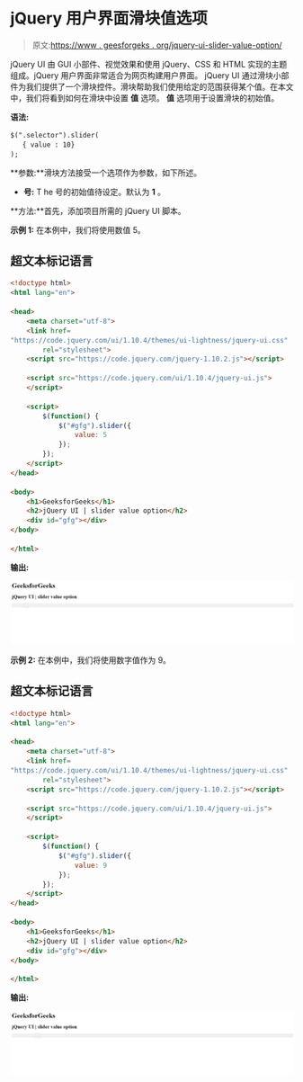 # jQuery 用户界面滑块值选项

> 原文:[https://www . geesforgeks . org/jquery-ui-slider-value-option/](https://www.geeksforgeeks.org/jquery-ui-slider-value-option/)

jQuery UI 由 GUI 小部件、视觉效果和使用 jQuery、CSS 和 HTML 实现的主题组成。jQuery 用户界面非常适合为网页构建用户界面。 jQuery UI 通过滑块小部件为我们提供了一个滑块控件。滑块帮助我们使用给定的范围获得某个值。在本文中，我们将看到如何在滑块中设置 **值** 选项。 **值** 选项用于设置滑块的初始值。

**语法:**

```html
$(".selector").slider(
   { value : 10}
);
```

**参数:**滑块方法接受一个选项作为参数，如下所述。

*   **号:** T he 号的初始值待设定。默认为 **1** 。

**方法:**首先，添加项目所需的 jQuery UI 脚本。

> <link href="“https://code.jquery.com/ui/1.10.4/themes/ui-lightness/jquery-ui.css”" rel="“stylesheet”">

**示例 1:** 在本例中，我们将使用数值 5。

## 超文本标记语言

```html
<!doctype html>
<html lang="en">

<head>
    <meta charset="utf-8">
    <link href=
"https://code.jquery.com/ui/1.10.4/themes/ui-lightness/jquery-ui.css"
        rel="stylesheet">
    <script src="https://code.jquery.com/jquery-1.10.2.js"></script>

    <script src="https://code.jquery.com/ui/1.10.4/jquery-ui.js">
    </script>

    <script>
        $(function() {
            $("#gfg").slider({
                value: 5
            });
        });
    </script>
</head>

<body>
    <h1>GeeksforGeeks</h1>
    <h2>jQuery UI | slider value option</h2>
    <div id="gfg"></div>
</body>

</html>
```

**输出:**

![](img/eec6ccfffad3f2ab17dd8039ccf01367.png)

**示例 2:** 在本例中，我们将使用数字值作为 9。

## 超文本标记语言

```html
<!doctype html>
<html lang="en">

<head>
    <meta charset="utf-8">
    <link href=
"https://code.jquery.com/ui/1.10.4/themes/ui-lightness/jquery-ui.css"
        rel="stylesheet">
    <script src="https://code.jquery.com/jquery-1.10.2.js"></script>

    <script src="https://code.jquery.com/ui/1.10.4/jquery-ui.js">
    </script>

    <script>
        $(function() {
            $("#gfg").slider({
                value: 9
            });
        });
    </script>
</head>

<body>
    <h1>GeeksforGeeks</h1>
    <h2>jQuery UI | slider value option</h2>
    <div id="gfg"></div>
</body>

</html>
```

**输出:**

![](img/ceb7e46ed7985e5d85c4db3599d7ce21.png)